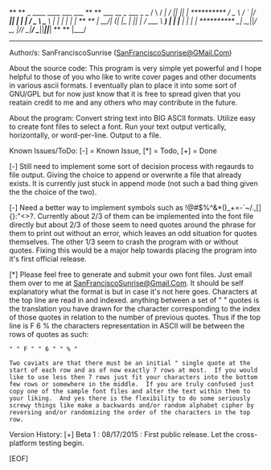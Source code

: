   
  **  **                               _     ____     ____  ___  ___ 
  **  **    ___   __ _  ___  _   _    / \   / ___|   / ___||_ _||_ _|
********** / _ \ / _` |/ __|| | | |  / _ \  \___ \  | |     | |  | | 
  **  **  |  __/| (_| |\__ \| |_| | / ___ \  ___) | | |___  | |  | | 
********** \___| \__,_||___/ \__, |/_/   \_\|____/   \____||___||___|
  **  **                     |___/                                   
  **  ** 

Author/s: SanFranciscoSunrise (SanFranciscoSunrise@GMail.Com)

About the source code:
This program is very simple yet powerful and I hope helpful to those of 
you who like to write cover pages and other documents in various ascii
formats.  I eventually plan to place it into some sort of GNU/GPL but for
now just know that it is free to spread given that you reatain credit to 
me and any others who may contribute in the future.

About the program:
Convert string text into BIG ASCII formats.
Utilize easy to create font files to select a font.
Run your text output vertically, horizontally, or word-per-line.
Output to a file.

Known Issues/ToDo:
[-] = Known Issue, [*] = Todo, [+] = Done

[-] Still need to implement some sort of decision process with regaurds to 
    file output.  Giving the choice to append or overwrite a file that 
    already exists.  It is currently just stuck in append mode (not such a 
    bad thing given the the choice of the two).

[-] Need a better way to implement symbols such as 
    !@#$%^&*()_+=-`~/.,[]{}:"<>?.  Currently about 2/3 of them can be 
    implemented into the font file directly but about 2/3 of those seem to 
    need quotes around the phrase for them to print out without an error, 
    which leaves an odd situation for quotes themselves.  The other 1/3 
    seem  to crash the program with or without quotes.  Fixing this would 
    be a major help towards placing the program into it's first official 
    release.

[*] Please feel free to generate and submit your own font files.  Just 
    email them over to me at SanFranciscoSunrise@Gmail.Com.  It should be 
    self explanatory what the format is but in case it's not here goes. 
    Characters at the top line are read in and indexed.  anything between a 
    set of " " quotes is the translation you have drawn for the character 
    corresponding to the index of those quotes in relation to the number of 
    previous quotes. Thus if the top line is F 6 % the characters 
    representation in ASCII will be between the rows of quotes as such:

    " " F " " 6 " " % "

    Two caviats are that there must be an initial " single quote at the 
    start of each row and as of now exactly 7 rows at most.  If you would  
    like to use less then 7 rows just fit your characters into the bottom  
    few rows or somewhere in the middle.  If you are truly confused just  
    copy one of the sample font files and alter the text within them to 
    your liking.  And yes there is the flexibility to do some seriously 
    screwy things like make a backwards and/or random alphabet cipher by 
    reversing and/or randomizing the order of the characters in the top 
    row.

Version History:
[+] Beta 1 : 08/17/2015 : First public release.  Let the cross-platform 
                          testing begin.


[EOF]
